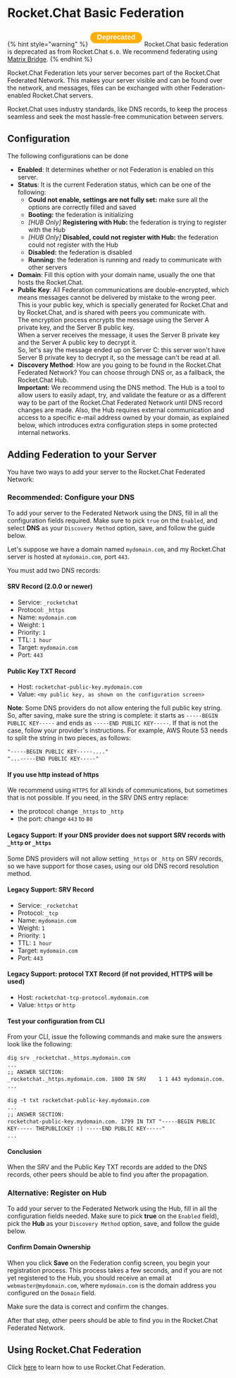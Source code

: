 # Rocket.Chat Basic Federation

{% hint style="warning" %}
![](<../../../../../.gitbook/assets/Deprecated (1).png>) Rocket.Chat basic federation is deprecated as from Rocket.Chat `6.0`. We recommend federating using [Matrix Bridge](../matrix-bridge/).
{% endhint %}

Rocket.Chat Federation lets your server becomes part of the Rocket.Chat Federated Network. This makes your server visible and can be found over the network, and messages, files can be exchanged with other Federation-enabled Rocket.Chat servers.

Rocket.Chat uses industry standards, like DNS records, to keep the process seamless and seek the most hassle-free communication between servers.

## Configuration

The following configurations can be done

* **Enabled**: It determines whether or not Federation is enabled on this server.
* **Status**: It is the current Federation status, which can be one of the following:
  * **Could not enable, settings are not fully set:** make sure all the options are correctly filled and saved
  * **Booting:** the federation is initializing
  * _\[HUB Only]_ **Registering with Hub:** the federation is trying to register with the Hub
  * _\[HUB Only]_ **Disabled, could not register with Hub:** the federation could not register with the Hub
  * **Disabled:** the federation is disabled
  * **Running:** the federation is running and ready to communicate with other servers
* **Domain**: Fill this option with your domain name, usually the one that hosts the Rocket.Chat.
* **Public Key**: All Federation communications are double-encrypted, which means messages cannot be delivered by mistake to the wrong peer. This is your public key, which is specially generated for Rocket.Chat and by Rocket.Chat, and is shared with peers you communicate with.\
  The encryption process encrypts the message using the Server A private key, and the Server B public key.\
  When a server receives the message, it uses the Server B private key and the Server A public key to decrypt it.\
  So, let's say the message ended up on Server C: this server won't have Server B private key to decrypt it, so the message can't be read at all.
* **Discovery Method**: How are you going to be found in the Rocket.Chat Federated Network? You can choose through DNS or, as a fallback, the Rocket.Chat Hub.\
  **Important:** We recommend using the DNS method. The Hub is a tool to allow users to easily adapt, try, and validate the feature or as a different way to be part of the Rocket.Chat Federated Network until DNS record changes are made. Also, the Hub requires external communication and access to a specific e-mail address owned by your domain, as explained below, which introduces extra configuration steps in some protected internal networks.

## Adding Federation to your Server

You have two ways to add your server to the Rocket.Chat Federated Network:

### Recommended: Configure your DNS

To add your server to the Federated Network using the DNS, fill in all the configuration fields required. Make sure to pick `true` on the `Enabled`, and select **DNS** as your `Discovery Method` option, save, and follow the guide below.

Let's suppose we have a domain named `mydomain.com`, and my Rocket.Chat server is hosted at `mydomain.com`, port `443`.

You must add two DNS records:

#### SRV Record (2.0.0 or newer)

* Service: `_rocketchat`
* Protocol: `_https`
* Name: `mydomain.com`
* Weight: `1`
* Priority: `1`
* TTL: `1 hour`
* Target: `mydomain.com`
* Port: `443`

#### Public Key TXT Record

* Host: `rocketchat-public-key.mydomain.com`
* Value: `<my public key, as shown on the configuration screen>`

**Note**: Some DNS providers do not allow entering the full public key string. So, after saving, make sure the string is complete: it starts as `-----BEGIN PUBLIC KEY-----` and ends as `-----END PUBLIC KEY-----`. If that is not the case, follow your provider's instructions. For example, AWS Route 53 needs to split the string in two pieces, as follows:

```
"-----BEGIN PUBLIC KEY-----...."
"...-----END PUBLIC KEY-----"
```

#### If you use http instead of https

We recommend using `HTTPS` for all kinds of communications, but sometimes that is not possible. If you need, in the SRV DNS entry replace:

* the protocol: change `_https` to `_http`
* the port: change `443` to `80`

#### Legacy Support: If your DNS provider does not support SRV records with `_http` or `_https`

Some DNS providers will not allow setting `_https` or `_http` on SRV records, so we have support for those cases, using our old DNS record resolution method.

#### Legacy Support: SRV Record

* Service: `_rocketchat`
* Protocol: `_tcp`
* Name: `mydomain.com`
* Weight: `1`
* Priority: `1`
* TTL: `1 hour`
* Target: `mydomain.com`
* Port: `443`

#### Legacy Support: protocol TXT Record (if not provided, HTTPS will be used)

* Host: `rocketchat-tcp-protocol.mydomain.com`
* Value: `https` or `http`

#### Test your configuration from CLI

From your CLI, issue the following commands and make sure the answers look like the following:

```
dig srv _rocketchat._https.mydomain.com
...
;; ANSWER SECTION:
_rocketchat._https.mydomain.com. 1800 IN SRV    1 1 443 mydomain.com.
...

dig -t txt rocketchat-public-key.mydomain.com
...
;; ANSWER SECTION:
rocketchat-public-key.mydomain.com. 1799 IN TXT "-----BEGIN PUBLIC KEY----- THEPUBLICKEY :) -----END PUBLIC KEY-----"
...
```

#### Conclusion

When the SRV and the Public Key TXT records are added to the DNS records, other peers should be able to find you after the propagation.

### Alternative: Register on Hub

To add your server to the Federated Network using the Hub, fill in all the configuration fields needed. Make sure to pick **true** on the `Enabled` field), pick the **Hub** as your `Discovery Method` option, save, and follow the guide below.

#### Confirm Domain Ownership

When you click **Save** on the Federation config screen, you begin your registration process. This process takes a few seconds, and if you are not yet registered to the Hub, you should receive an email at `webmaster@mydomain.com`, where `mydomain.com` is the domain address you configured on the `Domain` field.

Make sure the data is correct and confirm the changes.

After that step, other peers should be able to find you in the Rocket.Chat Federated Network.

## Using Rocket.Chat Federation

Click [here](broken-reference) to learn how to use Rocket.Chat Federation.

